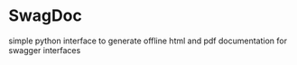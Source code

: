 # SwagDoc
simple python interface to generate offline html and pdf documentation for swagger interfaces
